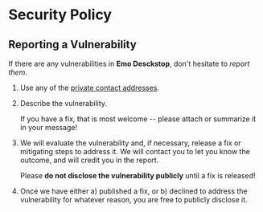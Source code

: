# Security Policy

## Reporting a Vulnerability

If there are any vulnerabilities in **Emo Desckstop**, don't hesitate to _report them_.

1. Use any of the [private contact addresses](https://github.com/RishBropromax/Emo-Deckstop-Bot).
2. Describe the vulnerability.

   If you have a fix, that is most welcome -- please attach or summarize it in your message!

3. We will evaluate the vulnerability and, if necessary, release a fix or mitigating steps to address it. We will contact you to let you know the outcome, and will credit you in the report.

   Please **do not disclose the vulnerability publicly** until a fix is released!

4. Once we have either a) published a fix, or b) declined to address the vulnerability for whatever reason, you are free to publicly disclose it.
